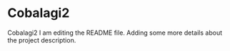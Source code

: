 # Cobalagi2
Cobalagi2
I am editing the README file. Adding some more details about the project description.
